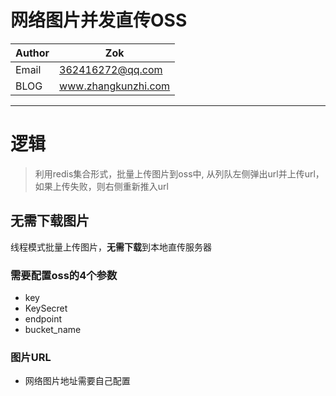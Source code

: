 # 网络图片并发直传OSS

   
| Author  | Zok |
| --- | --- |
| Email | 362416272@qq.com  |
| BLOG | www.zhangkunzhi.com |
   
   -------
   
   # 逻辑
   > 利用redis集合形式，批量上传图片到oss中, 从列队左侧弹出url并上传url，如果上传失败，则右侧重新推入url
   ## 无需下载图片
 线程模式批量上传图片，**无需下载**到本地直传服务器
   
   ### 需要配置oss的4个参数
   - key
   - KeySecret
   - endpoint
   - bucket_name
   
   ### 图片URL
   - 网络图片地址需要自己配置
   
   